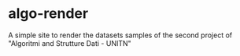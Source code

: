 # algo-render
A simple site to render the datasets samples of the second project of "Algoritmi and Strutture Dati - UNITN"
